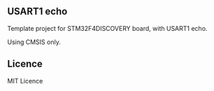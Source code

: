 ## USART1 echo
Template project for STM32F4DISCOVERY board, with USART1 echo.


Using CMSIS only.

## Licence
MIT Licence
